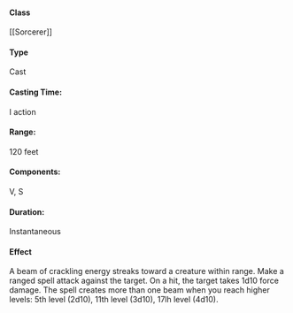 #### Class
[[Sorcerer]]
#### Type
Cast
#### Casting Time:
I action 
#### Range: 
120 feet 
#### Components:
V, S 
#### Duration: 
Instantaneous
#### Effect 
A beam of crackling energy streaks toward a creature within range. Make a ranged spell attack against the target. On a hit, the target takes 1d10 force damage.
The spell creates more than one beam when you reach higher levels:
5th level (2d10), 
11th level (3d10),
17lh level (4d10).